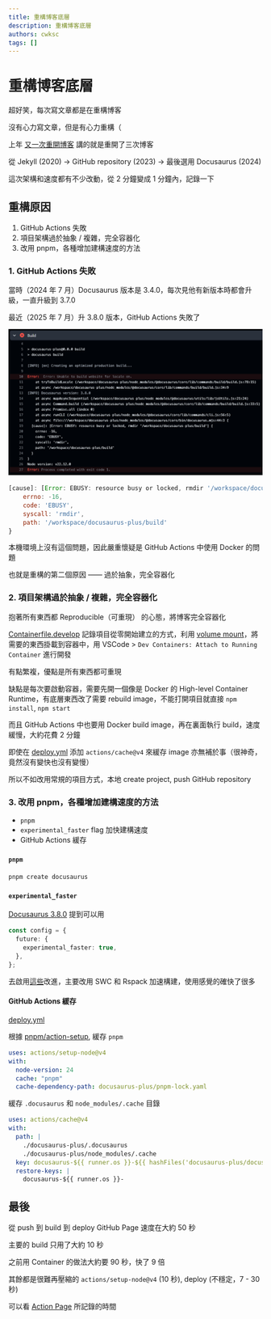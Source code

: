 ```yaml
---
title: 重構博客底層
description: 重構博客底層
authors: cwksc
tags: []
---
```


# 重構博客底層

超好笑，每次寫文章都是在重構博客

沒有心力寫文章，但是有心力重構（

上年 [又一次重開博客](https://cwksc.github.io/docusaurus-plus/blog/2024/07/02/first-post/) 講的就是重開了三次博客

從 Jekyll (2020) -> GitHub repository (2023) -> 最後選用 Docusaurus (2024)

這次架構和速度都有不少改動，從 2 分鐘變成 1 分鐘內，記錄一下

## 重構原因

1. GitHub Actions 失敗
2. 項目架構過於抽象 / 複雜，完全容器化
3. 改用 pnpm，各種增加建構速度的方法

### 1. GitHub Actions 失敗

當時（2024 年 7 月）Docusaurus 版本是 3.4.0，每次見他有新版本時都會升級，一直升級到 3.7.0

最近（2025 年 7 月）升 3.8.0 版本，GitHub Actions 失敗了

![](./2025-07-27-revamp-blog/github-action-error.png)

<!-- truncate -->

```javascript font-size="2"
[cause]: [Error: EBUSY: resource busy or locked, rmdir '/workspace/docusaurus-plus/build'] {
    errno: -16,
    code: 'EBUSY',
    syscall: 'rmdir',
    path: '/workspace/docusaurus-plus/build'
}
```

本機環境上沒有這個問題，因此嚴重懷疑是 GitHub Actions 中使用 Docker 的問題

也就是重構的第二個原因 —— 過於抽象，完全容器化

### 2. 項目架構過於抽象 / 複雜，完全容器化

抱著所有東西都 Reproducible（可重現） 的心態，將博客完全容器化

[Containerfile.develop](https://github.com/cwksc-organization/docusaurus-plus-backup-3.7-fail/blob/main/src/container/Containerfile.develop) 記錄項目從零開始建立的方式，利用 [volume mount](https://github.com/cwksc-organization/docusaurus-plus-backup-3.7-fail/blob/main/src/container/start.develop.ps1)，將需要的東西掛載到容器中，用 VSCode > `Dev Containers: Attach to Running Container` 進行開發

有點繁複，優點是所有東西都可重現

缺點是每次要啟動容器，需要先開一個像是 Docker 的 High-level Container Runtime，有底層東西改了需要 rebuild image，不能打開項目就直接 `npm install`, `npm start`

而且 GitHub Actions 中也要用 Docker build image，再在裏面執行 build，速度緩慢，大約花費 2 分鐘

即使在 [deploy.yml](https://github.com/cwksc-organization/docusaurus-plus-backup-3.7-fail/blob/main/.github/workflows/deploy.yml) 添加 `actions/cache@v4` 來緩存 image 亦無補於事（很神奇，竟然沒有變快也沒有變慢）

所以不如改用常規的項目方式，本地 create project, push GitHub repository

### 3. 改用 pnpm，各種增加建構速度的方法

- `pnpm`
- `experimental_faster` flag 加快建構速度
- GitHub Actions 緩存

#### `pnpm`

```bash
pnpm create docusaurus
```

#### `experimental_faster`

[Docusaurus 3.8.0](https://docusaurus.io/blog/releases/3.8) 提到可以用

```typescript
const config = {
  future: {
    experimental_faster: true,
  },
};
```

去啟用[這些](https://github.com/facebook/docusaurus/issues/10556)改進，主要改用 SWC 和 Rspack 加速構建，使用感覺的確快了很多

#### GitHub Actions 緩存

[deploy.yml](https://github.com/CWKSC/cwksc.github.io/blob/main/.github/workflows/deploy.yml)

根據 [pnpm/action-setup](https://github.com/pnpm/action-setup?tab=readme-ov-file#use-cache-to-reduce-installation-time), 緩存 `pnpm`

```yaml
uses: actions/setup-node@v4
with:
  node-version: 24
  cache: "pnpm"
  cache-dependency-path: docusaurus-plus/pnpm-lock.yaml
```

緩存 `.docusaurus` 和 `node_modules/.cache` 目錄

```yaml
uses: actions/cache@v4
with:
  path: |
    ./docusaurus-plus/.docusaurus
    ./docusaurus-plus/node_modules/.cache
  key: docusaurus-${{ runner.os }}-${{ hashFiles('docusaurus-plus/docusaurus.config.ts', 'docusaurus-plus/sidebars.ts') }}
  restore-keys: |
    docusaurus-${{ runner.os }}-
```

## 最後

從 push 到 build 到 deploy GitHub Page 速度在大約 50 秒

主要的 build 只用了大約 10 秒

之前用 Container 的做法大約要 90 秒，快了 9 倍

其餘都是很難再壓縮的 `actions/setup-node@v4` (10 秒), deploy (不穩定，7 - 30秒)

可以看 [Action Page](https://github.com/CWKSC/cwksc.github.io/actions) 所記錄的時間
